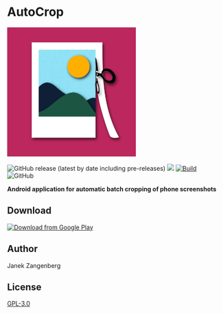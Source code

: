 # AutoCrop

<img src="assets/logo.png" alt="drawing" width="300"/>

![GitHub release (latest by date including pre-releases)](https://img.shields.io/github/v/release/w2sv/AutoCrop?include_prereleases)
![](https://PlayBadges.pavi2410.me/badge/downloads?id=com.w2sv.autocrop&pretty)
[![Build](https://github.com/w2sv/AutoCrop/actions/workflows/workflow.yaml/badge.svg)](https://github.com/w2sv/AutoCrop/actions/workflows/workflow.yaml)
![GitHub](https://img.shields.io/github/license/w2sv/AutoCrop)

__Android application for automatic batch cropping of phone screenshots__

## Download

[<img src="https://play.google.com/intl/en_us/badges/images/generic/en_badge_web_generic.png"
alt="Download from Google Play"
height="80">](https://play.google.com/store/apps/details?id=com.w2sv.autocrop)

## Author

Janek Zangenberg

## License

[GPL-3.0](LICENSE)
